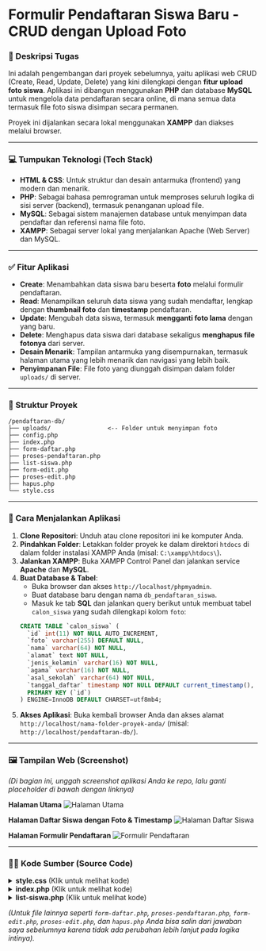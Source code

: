 # **Formulir Pendaftaran Siswa Baru - CRUD dengan Upload Foto**

### 📌 Deskripsi Tugas
Ini adalah pengembangan dari proyek sebelumnya, yaitu aplikasi web CRUD (Create, Read, Update, Delete) yang kini dilengkapi dengan **fitur upload foto siswa**. Aplikasi ini dibangun menggunakan **PHP** dan database **MySQL** untuk mengelola data pendaftaran secara online, di mana semua data termasuk file foto siswa disimpan secara permanen.

Proyek ini dijalankan secara lokal menggunakan **XAMPP** dan diakses melalui browser.

---

### 💻 Tumpukan Teknologi (Tech Stack)
- **HTML & CSS**: Untuk struktur dan desain antarmuka (frontend) yang modern dan menarik.
- **PHP**: Sebagai bahasa pemrograman untuk memproses seluruh logika di sisi server (backend), termasuk penanganan upload file.
- **MySQL**: Sebagai sistem manajemen database untuk menyimpan data pendaftar dan referensi nama file foto.
- **XAMPP**: Sebagai server lokal yang menjalankan Apache (Web Server) dan MySQL.

---

### ✅ Fitur Aplikasi
- **Create**: Menambahkan data siswa baru beserta **foto** melalui formulir pendaftaran.
- **Read**: Menampilkan seluruh data siswa yang sudah mendaftar, lengkap dengan **thumbnail foto** dan **timestamp** pendaftaran.
- **Update**: Mengubah data siswa, termasuk **mengganti foto lama** dengan yang baru.
- **Delete**: Menghapus data siswa dari database sekaligus **menghapus file fotonya** dari server.
- **Desain Menarik**: Tampilan antarmuka yang disempurnakan, termasuk halaman utama yang lebih menarik dan navigasi yang lebih baik.
- **Penyimpanan File**: File foto yang diunggah disimpan dalam folder `uploads/` di server.

---

### 📂 Struktur Proyek
```
/pendaftaran-db/
├── uploads/                <-- Folder untuk menyimpan foto
├── config.php
├── index.php
├── form-daftar.php
├── proses-pendaftaran.php
├── list-siswa.php
├── form-edit.php
├── proses-edit.php
├── hapus.php
└── style.css
```

---

### 🚀 Cara Menjalankan Aplikasi
1.  **Clone Repositori**: Unduh atau clone repositori ini ke komputer Anda.
2.  **Pindahkan Folder**: Letakkan folder proyek ke dalam direktori `htdocs` di dalam folder instalasi XAMPP Anda (misal: `C:\xampp\htdocs\`).
3.  **Jalankan XAMPP**: Buka XAMPP Control Panel dan jalankan service **Apache** dan **MySQL**.
4.  **Buat Database & Tabel**:
    * Buka browser dan akses `http://localhost/phpmyadmin`.
    * Buat database baru dengan nama `db_pendaftaran_siswa`.
    * Masuk ke tab **SQL** dan jalankan query berikut untuk membuat tabel `calon_siswa` yang sudah dilengkapi kolom `foto`:
    ```sql
    CREATE TABLE `calon_siswa` (
      `id` int(11) NOT NULL AUTO_INCREMENT,
      `foto` varchar(255) DEFAULT NULL,
      `nama` varchar(64) NOT NULL,
      `alamat` text NOT NULL,
      `jenis_kelamin` varchar(16) NOT NULL,
      `agama` varchar(16) NOT NULL,
      `asal_sekolah` varchar(64) NOT NULL,
      `tanggal_daftar` timestamp NOT NULL DEFAULT current_timestamp(),
      PRIMARY KEY (`id`)
    ) ENGINE=InnoDB DEFAULT CHARSET=utf8mb4;
    ```
5.  **Akses Aplikasi**: Buka kembali browser Anda dan akses alamat `http://localhost/nama-folder-proyek-anda/` (misal: `http://localhost/pendaftaran-db/`).

---

### 🖼️ Tampilan Web (Screenshot)

*(Di bagian ini, unggah screenshot aplikasi Anda ke repo, lalu ganti placeholder di bawah dengan linknya)*

**Halaman Utama**
![Halaman Utama](URL_GAMBAR_ANDA_DI_SINI.png)

**Halaman Daftar Siswa dengan Foto & Timestamp**
![Halaman Daftar Siswa](URL_GAMBAR_ANDA_DI_SINI.png)

**Halaman Formulir Pendaftaran**
![Formulir Pendaftaran](URL_GAMBAR_ANDA_DI_SINI.png)

---

### 👨‍💻 Kode Sumber (Source Code)

<details>
<summary><b>style.css</b> (Klik untuk melihat kode)</summary>

```css
/* Import Font dari Google Fonts */
@import url('[https://fonts.googleapis.com/css2?family=Poppins:wght@300;400;500;600;700&display=swap](https://fonts.googleapis.com/css2?family=Poppins:wght@300;400;500;600;700&display=swap)');

/* Reset dan Pengaturan Dasar */
* { margin: 0; padding: 0; box-sizing: border-box; }

body {
    font-family: 'Poppins', sans-serif;
    background: linear-gradient(135deg, #667eea 0%, #764ba2 100%);
    color: #333;
    display: flex;
    justify-content: center;
    align-items: center;
    min-height: 100vh;
    padding: 20px;
}

/* Container Utama */
.container {
    width: 100%;
    max-width: 950px;
    background: rgba(255, 255, 255, 0.9);
    backdrop-filter: blur(5px);
    -webkit-backdrop-filter: blur(5px);
    border-radius: 20px;
    padding: 40px;
    box-shadow: 0 8px 32px 0 rgba(31, 38, 135, 0.37);
}

/* Header */
header { text-align: center; margin-bottom: 30px; }
header h1, header h3 { color: #2c3e50; text-shadow: 1px 1px 2px rgba(0,0,0,0.1); }

/* Tombol */
.btn {
    text-decoration: none; color: #fff; padding: 12px 25px; border-radius: 50px;
    font-weight: 600; transition: all 0.3s ease; box-shadow: 0 4px 15px rgba(0,0,0,0.2);
    border: none; cursor: pointer; font-size: 16px; display: inline-block; margin: 5px;
}
.btn-primary { background: linear-gradient(45deg, #3a7bd5, #00d2ff); }
.btn-secondary { background: linear-gradient(45deg, #868f96, #596164); }
.btn-add { background: linear-gradient(45deg, #1dd1a1, #10ac84); }
.btn-edit { background: linear-gradient(45deg, #feca57, #ff9f43); color: #333; }
.btn-delete { background: linear-gradient(45deg, #ff6b6b, #ee5253); }
.btn:hover { transform: translateY(-3px); box-shadow: 0 6px 20px rgba(0,0,0,0.3); }

/* Halaman Utama (Homepage) */
.hero-section { text-align: center; padding: 40px 0; }
.hero-section h1 { font-size: 3.5em; color: #34495e; margin-bottom: 10px; }
.hero-section p { font-size: 1.2em; color: #555; margin-bottom: 30px; }
.hero-section .action-buttons a { margin: 10px; }

/* Tabel */
.table-wrapper { overflow-x: auto; }
table {
    width: 100%; border-collapse: collapse; margin-top: 20px;
    background: #fff; border-radius: 10px; overflow: hidden;
}
table th, table td { padding: 15px; text-align: left; border-bottom: 1px solid #eee; vertical-align: middle; }
table thead { background: #34495e; color: white; }
table tbody tr:hover { background-color: #f1f8ff; }
.student-photo { width: 60px; height: 60px; border-radius: 50%; object-fit: cover; box-shadow: 0 2px 4px rgba(0,0,0,0.1); }
.timestamp { font-size: 0.8em; color: #777; }

/* Formulir */
fieldset { border: none; padding: 0; }
.form-group { margin-bottom: 20px; }
.form-group label { font-weight: 500; margin-bottom: 8px; display: block; color: #34495e; }
.form-group input, .form-group textarea, .form-group select {
    width: 100%; padding: 15px; border: 1px solid #ddd;
    border-radius: 10px; font-size: 16px; color: #333; transition: all 0.3s ease;
}
.form-group input:focus, .form-group textarea:focus, .form-group select:focus {
    outline: none; border-color: #3a7bd5; box-shadow: 0 0 0 3px rgba(58, 123, 213, 0.3);
}
.radio-group label { margin-right: 20px; }
.form-actions { display: flex; gap: 10px; margin-top: 20px; }

/* Pesan Status */
.status-message {
    padding: 15px; margin-bottom: 20px; border-radius: 10px; text-align: center;
    font-weight: 500; color: #fff;
}
.sukses { background-color: rgba(29, 209, 161, 0.8); }
.gagal { background-color: rgba(238, 82, 83, 0.8); }
```

</details>

<details>
<summary><b>index.php</b> (Klik untuk melihat kode)</summary>

```php
<!DOCTYPE html>
<html>
<head>
    <title>Pendaftaran Siswa Baru</title>
    <link rel="stylesheet" href="style.css">
</head>
<body>
    <div class="container">
        <div class="hero-section">
            <h1>Sistem Pendaftaran Siswa</h1>
            <p>Platform digital untuk mengelola pendaftaran siswa baru dengan mudah dan efisien.</p>
            <div class="action-buttons">
                <a href="list-siswa.php" class="btn btn-primary">Lihat Pendaftar</a>
                <a href="form-daftar.php" class="btn btn-add">Daftar Baru</a>
            </div>
        </div>
    </div>
</body>
</html>
```

</details>

<details>
<summary><b>list-siswa.php</b> (Klik untuk melihat kode)</summary>

```php
<?php include("config.php"); ?>
<!DOCTYPE html>
<html>
<head>
    <title>Pendaftaran Siswa Baru</title>
    <link rel="stylesheet" href="style.css">
</head>
<body>
    <div class="container">
        <header>
            <h3>Siswa yang sudah mendaftar</h3>
        </header>

        <nav>
            <a href="form-daftar.php" class="btn btn-add">[+] Tambah Baru</a>
            <a href="index.php" class="btn btn-secondary">Kembali ke Beranda</a>
        </nav>

        <?php if(isset($_GET['status'])): ?>
            <p class="status-message <?php echo $_GET['status']; ?>">
                <?php echo $_GET['status'] == 'sukses' ? "Proses berhasil!" : "Proses gagal!"; ?>
            </p>
        <?php endif; ?>

        <div class="table-wrapper">
            <table>
            <thead>
                <tr>
                    <th>No</th>
                    <th>Foto</th>
                    <th>Nama</th>
                    <th>Alamat</th>
                    <th>Jenis Kelamin</th>
                    <th>Sekolah Asal</th>
                    <th>Tanggal Daftar</th>
                    <th>Tindakan</th>
                </tr>
            </thead>
            <tbody>
                <?php
                $sql = "SELECT * FROM calon_siswa";
                $query = mysqli_query($db, $sql);
                $no = 1;
                while($siswa = mysqli_fetch_array($query)){
                    echo "<tr>";
                    echo "<td>".$no++."</td>";
                    echo "<td><img src='uploads/".$siswa['foto']."' class='student-photo'></td>";
                    echo "<td>".$siswa['nama']."</td>";
                    echo "<td>".$siswa['alamat']."</td>";
                    echo "<td>".$siswa['jenis_kelamin']."</td>";
                    echo "<td>".$siswa['asal_sekolah']."</td>";
                    echo "<td class='timestamp'>".date('d-m-Y H:i', strtotime($siswa['tanggal_daftar']))."</td>";
                    echo "<td>";
                    echo "<a href='form-edit.php?id=".$siswa['id']."' class='btn btn-edit'>Edit</a>";
                    echo "<a href='hapus.php?id=".$siswa['id']."' class='btn btn-delete' onclick='return confirm(\"Yakin ingin menghapus data ini?\")'>Hapus</a>";
                    echo "</td>";
                    echo "</tr>";
                }
                ?>
            </tbody>
            </table>
        </div>
        <p style="text-align:center; margin-top:20px; font-weight:bold;">Total Pendaftar: <?php echo mysqli_num_rows($query) ?></p>
    </div>
</body>
</html>
```

</details>

*(Untuk file lainnya seperti `form-daftar.php`, `proses-pendaftaran.php`, `form-edit.php`, `proses-edit.php`, dan `hapus.php` Anda bisa salin dari jawaban saya sebelumnya karena tidak ada perubahan lebih lanjut pada logika intinya).*
